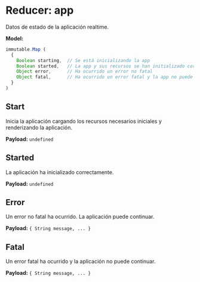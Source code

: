 # Reducer: app

Datos de estado de la aplicación realtime.

**Model:**

```js
immutable.Map (
  {
    Boolean starting,  // Se está inicializando la app
    Boolean started,   // La app y sus recursos se han initializado correctamente
    Object error,      // Ha ocurrido un error no fatal
    Object fatal,      // Ha ocurrido un error fatal y la app no puede continuar
  }
)
```

## Start

Inicia la aplicación cargando los recursos necesarios iniciales y renderizando la aplicación.

**Payload:** `undefined`

## Started

La aplicación ha inicializado correctamente.

**Payload:** `undefined`

## Error

Un error no fatal ha ocurrido. La aplicación puede continuar.

**Payload:** `{ String message, ... }`

## Fatal

Un error fatal ha ocurrido y la aplicación no puede continuar.

**Payload:** `{ String message, ... }`
